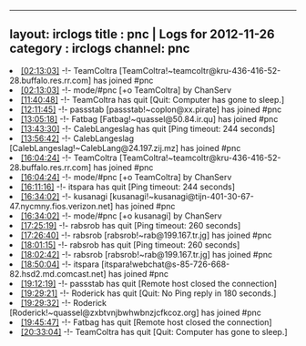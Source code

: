 
---
layout: irclogs
title : pnc | Logs for 2012-11-26
category : irclogs
channel: pnc
---
<li class="logitem"><a href="#02:13:03" name="02:13:03" class="time">[02:13:03]</a> -!- <span class="join">TeamColtra</span> [TeamColtra!~teamcoltr@kru-436-416-52-28.buffalo.res.rr.com] has joined #pnc </li>
<li class="logitem"><a href="#02:13:03" name="02:13:03" class="time">[02:13:03]</a> -!- mode/<span class="mode">#pnc</span> [+o TeamColtra] by ChanServ </li>
<li class="logitem"><a href="#11:40:48" name="11:40:48" class="time">[11:40:48]</a> -!- <span class="quit">TeamColtra</span> has quit [Quit: Computer has gone to sleep.] </li>
<li class="logitem"><a href="#12:11:45" name="12:11:45" class="time">[12:11:45]</a> -!- <span class="join">passstab</span> [passstab!~coplon@xx.pirate] has joined #pnc </li>
<li class="logitem"><a href="#13:05:18" name="13:05:18" class="time">[13:05:18]</a> -!- <span class="join">Fatbag</span> [Fatbag!~quassel@50.84.ir.qu] has joined #pnc </li>
<li class="logitem"><a href="#13:43:30" name="13:43:30" class="time">[13:43:30]</a> -!- <span class="quit">CalebLangeslag</span> has quit [Ping timeout: 244 seconds] </li>
<li class="logitem"><a href="#13:56:42" name="13:56:42" class="time">[13:56:42]</a> -!- <span class="join">CalebLangeslag</span> [CalebLangeslag!~CalebLang@24.197.zij.mz] has joined #pnc </li>
<li class="logitem"><a href="#16:04:24" name="16:04:24" class="time">[16:04:24]</a> -!- <span class="join">TeamColtra</span> [TeamColtra!~teamcoltr@kru-436-416-52-28.buffalo.res.rr.com] has joined #pnc </li>
<li class="logitem"><a href="#16:04:24" name="16:04:24" class="time">[16:04:24]</a> -!- mode/<span class="mode">#pnc</span> [+o TeamColtra] by ChanServ </li>
<li class="logitem"><a href="#16:11:16" name="16:11:16" class="time">[16:11:16]</a> -!- <span class="quit">itspara</span> has quit [Ping timeout: 244 seconds] </li>
<li class="logitem"><a href="#16:34:02" name="16:34:02" class="time">[16:34:02]</a> -!- <span class="join">kusanagi</span> [kusanagi!~kusanagi@tijn-401-30-67-47.nycmny.fios.verizon.net] has joined #pnc </li>
<li class="logitem"><a href="#16:34:02" name="16:34:02" class="time">[16:34:02]</a> -!- mode/<span class="mode">#pnc</span> [+o kusanagi] by ChanServ </li>
<li class="logitem"><a href="#17:25:19" name="17:25:19" class="time">[17:25:19]</a> -!- <span class="quit">rabsrob</span> has quit [Ping timeout: 260 seconds] </li>
<li class="logitem"><a href="#17:26:40" name="17:26:40" class="time">[17:26:40]</a> -!- <span class="join">rabsrob</span> [rabsrob!~rab@199.167.tr.jg] has joined #pnc </li>
<li class="logitem"><a href="#18:01:15" name="18:01:15" class="time">[18:01:15]</a> -!- <span class="quit">rabsrob</span> has quit [Ping timeout: 260 seconds] </li>
<li class="logitem"><a href="#18:02:42" name="18:02:42" class="time">[18:02:42]</a> -!- <span class="join">rabsrob</span> [rabsrob!~rab@199.167.tr.jg] has joined #pnc </li>
<li class="logitem"><a href="#18:50:04" name="18:50:04" class="time">[18:50:04]</a> -!- <span class="join">itspara</span> [itspara!webchat@s-85-726-668-82.hsd2.md.comcast.net] has joined #pnc </li>
<li class="logitem"><a href="#19:12:19" name="19:12:19" class="time">[19:12:19]</a> -!- <span class="quit">passstab</span> has quit [Remote host closed the connection] </li>
<li class="logitem"><a href="#19:29:21" name="19:29:21" class="time">[19:29:21]</a> -!- <span class="quit">Roderick</span> has quit [Quit: No Ping reply in 180 seconds.] </li>
<li class="logitem"><a href="#19:29:32" name="19:29:32" class="time">[19:29:32]</a> -!- <span class="join">Roderick</span> [Roderick!~quassel@zxbtvnjbwhwbnzjcfkcoz.org] has joined #pnc </li>
<li class="logitem"><a href="#19:45:47" name="19:45:47" class="time">[19:45:47]</a> -!- <span class="quit">Fatbag</span> has quit [Remote host closed the connection] </li>
<li class="logitem"><a href="#20:33:04" name="20:33:04" class="time">[20:33:04]</a> -!- <span class="quit">TeamColtra</span> has quit [Quit: Computer has gone to sleep.] </li>


